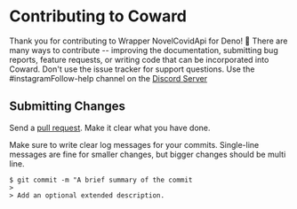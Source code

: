 # Contributing to Coward
Thank you for contributing to Wrapper NovelCovidApi for Deno! 🥳
There are many ways to contribute -- improving the documentation, submitting bug reports, feature requests, or writing code that can be incorporated into Coward.
Don't use the issue tracker for support questions. Use the #instagramFollow-help channel on the [Discord Server](https://discord.gg/rQUB7Y)

## Submitting Changes
Send a [pull request](https://github.com/Joralmo/instagramFollow/compare). Make it clear what you have done.

Make sure to write clear log messages for your commits. Single-line messages are fine for smaller changes, but bigger changes should be multi line.
```git
$ git commit -m "A brief summary of the commit
>
> Add an optional extended description.
```
